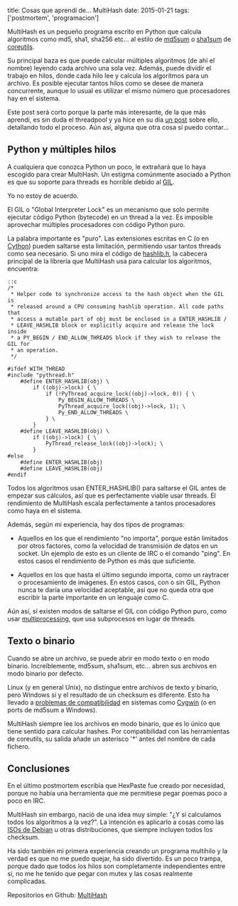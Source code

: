 title: Cosas que aprendí de... MultiHash
date: 2015-01-21
tags: ['postmortem', 'programacion']

MultiHash es un pequeño programa escrito en Python que calcula algoritmos
como md5, sha1, sha256 etc... al estilo de [md5sum][] o [sha1sum][]
de [coreutils][].

Su principal baza es que puede calcular múltiples algoritmos (de ahí el nombre)
leyendo cada archivo una sola vez. Además, puede dividir el trabajo en hilos,
donde cada hilo lee y calcula los algoritmos para un archivo. Es posible
ejecutar tantos hilos como se desee de manera concurrente, aunque lo usual
es utilizar el mismo número que procesadores hay en el sistema.

Este post será corto porque la parte más interesante, de la que más aprendí,
es sin duda el threadpool y ya hice en su día [un post][] sobre ello,
detallando todo el proceso. Aún así, alguna que otra cosa sí puedo contar...

[md5sum]: http://www.gnu.org/software/coreutils/manual/html_node/md5sum-invocation.html#md5sum-invocation
[sha1sum]: http://www.gnu.org/software/coreutils/manual/html_node/sha1sum-invocation.html#sha1sum-invocation
[coreutils]: http://www.gnu.org/software/coreutils

[un post]: http://beluki.github.io/post/respuesta-inmediata-con-multiples-hilos/

## Python y múltiples hilos

A cualquiera que conozca Python un poco, le extrañará que lo haya escogido para
crear MultiHash. Un estigma comúnmente asociado a Python es que su soporte para
threads es horrible debido al [GIL][].

Yo no estoy de acuerdo.

El GIL o "Global Interpreter Lock" es un mecanismo que solo permite ejecutar
código Python (bytecode) en un thread a la vez. Es imposible aprovechar
múltiples procesadores con código Python puro.

La palabra importante es "puro". Las extensiones escritas en C (o en [Cython][])
pueden saltarse esta limitación, permitiendo usar tantos threads como sea
necesario. Si uno mira el código de [hashlib.h][], la cabecera principal de
la librería que MultiHash usa para calcular los algoritmos, encuentra:

    ::c
    /*
     * Helper code to synchronize access to the hash object when the GIL is
     * released around a CPU consuming hashlib operation. All code paths that
     * access a mutable part of obj must be enclosed in a ENTER_HASHLIB /
     * LEAVE_HASHLIB block or explicitly acquire and release the lock inside
     * a PY_BEGIN / END_ALLOW_THREADS block if they wish to release the GIL for
     * an operation.
     */

    #ifdef WITH_THREAD
    #include "pythread.h"
        #define ENTER_HASHLIB(obj) \
            if ((obj)->lock) { \
                if (!PyThread_acquire_lock((obj)->lock, 0)) { \
                    Py_BEGIN_ALLOW_THREADS \
                    PyThread_acquire_lock((obj)->lock, 1); \
                    Py_END_ALLOW_THREADS \
                } \
            }
        #define LEAVE_HASHLIB(obj) \
            if ((obj)->lock) { \
                PyThread_release_lock((obj)->lock); \
            }
    #else
        #define ENTER_HASHLIB(obj)
        #define LEAVE_HASHLIB(obj)
    #endif

[Cython]: http://cython.org
[GIL]: https://en.wikipedia.org/wiki/Global_Interpreter_Lock
[hashlib.h]: https://hg.python.org/cpython/file/tip/Modules/hashlib.h

Todos los algoritmos usan ENTER_HASHLIB() para saltarse el GIL antes de
empezar sus cálculos, así que es perfectamente viable usar threads. El
rendimiento de MultiHash escala perfectamente a tantos procesadores como
haya en el sistema.

Además, según mi experiencia, hay dos tipos de programas:

* Aquellos en los que el rendimiento "no importa", porque están limitados
  por otros factores, como la velocidad de transmisión de datos en un socket.
  Un ejemplo de esto es un cliente de IRC o el comando "ping". En estos casos
  el rendimiento de Python es más que suficiente.

* Aquellos en los que hasta el último segundo importa, como un raytracer o
  procesamiento de imágenes. En estos casos, con o sin GIL, Python nunca te
  daría una velocidad aceptable, así que no queda otra que escribir la parte
  importante en un lenguaje como C.

Aún así, sí existen modos de saltarse el GIL con código Python puro, como
usar [multiprocessing][], que usa subprocesos en lugar de threads.

[multiprocessing]: https://docs.python.org/3/library/multiprocessing.html

## Texto o binario

Cuando se abre un archivo, se puede abrir en modo texto o en modo binario.
Increíblemente, md5sum, sha1sum, etc... abren sus archivos en modo binario
por defecto.

Linux (y en general Unix), no distingue entre archivos de texto y binario,
pero Windows sí y el resultado de un checksum es diferente. Esto ha llevado
a [problemas de compatibilidad][] en sistemas como [Cygwin][] (o en ports
de md5sum a Windows).

MultiHash siempre lee los archivos en modo binario, que es lo único que tiene
sentido para calcular hashes. Por compatibilidad con las herramientas de
coreutils, su salida añade un asterisco '*' antes del nombre de cada fichero.

[Cygwin]: http://cygwin.com
[problemas de compatibilidad]: http://lists.gnu.org/archive/html/bug-coreutils/2009-03/msg00376.html

## Conclusiones

En el último postmortem escribía que HexPaste fue creado por necesidad, porque
no había una herramienta que me permitiese pegar poemas poco a poco en IRC.

MultiHash sin embargo, nació de una idea muy simple: "¿Y si calculamos todos los
algoritmos a la vez?". La intención es aplicarlo a cosas como las [ISOs de Debian][]
u otras distribuciones, que siempre incluyen todos los checksum.

Ha sido también mi primera experiencia creando un programa multihilo y la verdad
es que no me puedo quejar, ha sido divertido. Es un poco trampa, porque dado que
todos los hilos son completamente independientes entre sí, no me he tenido que
pegar con mutex y las cosas realmente complicadas.

Repositorios en Github: [MultiHash][]

[ISOs de Debian]: http://cdimage.debian.org/debian-cd/7.8.0/i386/iso-cd/
[MultiHash]: https://github.com/Beluki/MultiHash

